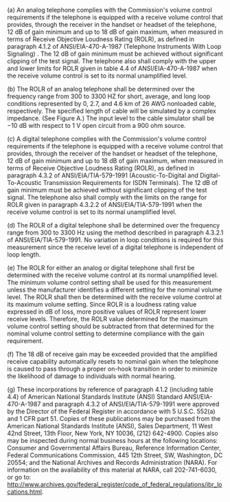 (a) An analog telephone complies with the Commission's volume control requirements if the telephone is equipped with a receive volume control that provides, through the receiver in the handset or headset of the telephone, 12 dB of gain minimum and up to 18 dB of gain maximum, when measured in terms of Receive Objective Loudness Rating (ROLR), as defined in paragraph 4.1.2 of ANSI/EIA-470-A-1987 (Telephone Instruments With Loop Signaling) . The 12 dB of gain minimum must be achieved without significant clipping of the test signal. The telephone also shall comply with the upper and lower limits for ROLR given in table 4.4 of ANSI/EIA-470-A-1987 when the receive volume control is set to its normal unamplified level.
              

(b) The ROLR of an analog telephone shall be determined over the frequency range from 300 to 3300 HZ for short, average, and long loop conditions represented by 0, 2.7, and 4.6 km of 26 AWG nonloaded cable, respectively. The specified length of cable will be simulated by a complex impedance. (See Figure A.) The input level to the cable simulator shall be −10 dB with respect to 1 V open circuit from a 900 ohm source.

(c) A digital telephone complies with the Commission's volume control requirements if the telephone is equipped with a receive volume control that provides, through the receiver of the handset or headset of the telephone, 12 dB of gain minimum and up to 18 dB of gain maximum, when measured in terms of Receive Objective Loudness Rating (ROLR), as defined in paragraph 4.3.2 of ANSI/EIA/TIA-579-1991 (Acoustic-To-Digital and Digital-To-Acoustic Transmission Requirements for ISDN Terminals). The 12 dB of gain minimum must be achieved without significant clipping of the test signal. The telephone also shall comply with the limits on the range for ROLR given in paragraph 4.3.2.2 of ANSI/EIA/TIA-579-1991 when the receive volume control is set to its normal unamplified level.

(d) The ROLR of a digital telephone shall be determined over the frequency range from 300 to 3300 Hz using the method described in paragraph 4.3.2.1 of ANSI/EIA/TIA-579-1991. No variation in loop conditions is required for this measurement since the receive level of a digital telephone is independent of loop length.

(e) The ROLR for either an analog or digital telephone shall first be determined with the receive volume control at its normal unamplified level. The minimum volume control setting shall be used for this measurement unless the manufacturer identifies a different setting for the nominal volume level. The ROLR shall then be determined with the receive volume control at its maximum volume setting. Since ROLR is a loudness rating value expressed in dB of loss, more positive values of ROLR represent lower receive levels. Therefore, the ROLR value determined for the maximum volume control setting should be subtracted from that determined for the nominal volume control setting to determine compliance with the gain requirement.

(f) The 18 dB of receive gain may be exceeded provided that the amplified receive capability automatically resets to nominal gain when the telephone is caused to pass through a proper on-hook transition in order to minimize the likelihood of damage to individuals with normal hearing.
              

(g) These incorporations by reference of paragraph 4.1.2 (including table 4.4) of American National Standards Institute (ANSI) Standard ANSI/EIA-470-A-1987 and paragraph 4.3.2 of ANSI/EIA/TIA-579-1991 were approved by the Director of the Federal Register in accordance with 5 U.S.C. 552(a) and 1 CFR part 51. Copies of these publications may be purchased from the American National Standards Institute (ANSI), Sales Department, 11 West 42nd Street, 13th Floor, New York, NY 10036, (212) 642-4900. Copies also may be inspected during normal business hours at the following locations: Consumer and Governmental Affairs Bureau, Reference Information Center, Federal Communications Commission, 445 12th Street, SW, Washington, DC 20554; and the National Archives and Records Administration (NARA). For information on the availability of this material at NARA, call 202-741-6030, or go to: http://www.archives.gov/federal_register/code_of_federal_regulations/ibr_locations.html.
              

